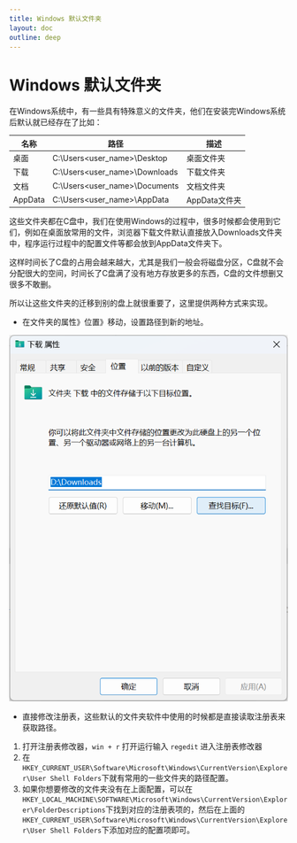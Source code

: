 ```yaml
---
title: Windows 默认文件夹
layout: doc
outline: deep
---
```


# Windows 默认文件夹

在Windows系统中，有一些具有特殊意义的文件夹，他们在安装完Windows系统后默认就已经存在了比如：

| 名称    | 路径                           | 描述          |
| ------- | ------------------------------ | ------------- |
| 桌面    | C:\Users\<user_name>\Desktop   | 桌面文件夹    |
| 下载    | C:\Users\<user_name>\Downloads | 下载文件夹    |
| 文档    | C:\Users\<user_name>\Documents | 文档文件夹    |
| AppData | C:\Users\<user_name>\AppData   | AppData文件夹 |

这些文件夹都在C盘中，我们在使用Windows的过程中，很多时候都会使用到它们，例如在桌面放常用的文件，浏览器下载文件默认直接放入Downloads文件夹中，程序运行过程中的配置文件等都会放到AppData文件夹下。

这样时间长了C盘的占用会越来越大，尤其是我们一般会将磁盘分区，C盘就不会分配很大的空间，时间长了C盘满了没有地方存放更多的东西，C盘的文件想删又很多不敢删。

所以让这些文件夹的迁移到别的盘上就很重要了，这里提供两种方式来实现。

- 在文件夹的属性》位置》移动，设置路径到新的地址。

![move](images/windows-dirs/image.png)

- 直接修改注册表，这些默认的文件夹软件中使用的时候都是直接读取注册表来获取路径。

1. 打开注册表修改器，`win + r` 打开运行输入 `regedit` 进入注册表修改器
2. 在`HKEY_CURRENT_USER\Software\Microsoft\Windows\CurrentVersion\Explorer\User Shell Folders`下就有常用的一些文件夹的路径配置。
3. 如果你想要修改的文件夹没有在上面配置，可以在`HKEY_LOCAL_MACHINE\SOFTWARE\Microsoft\Windows\CurrentVersion\Explorer\FolderDescriptions`下找到对应的注册表项的，然后在上面的`HKEY_CURRENT_USER\Software\Microsoft\Windows\CurrentVersion\Explorer\User Shell Folders`下添加对应的配置项即可。
